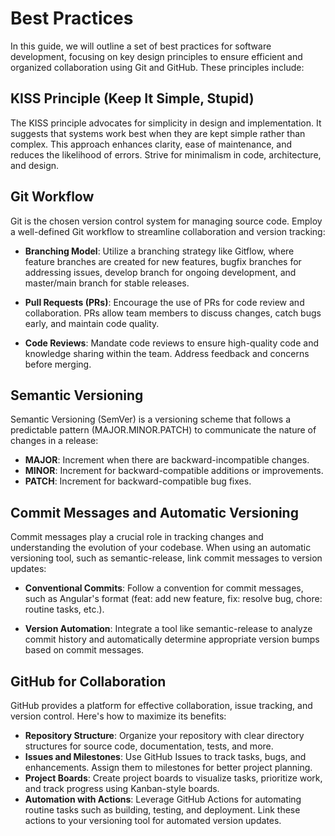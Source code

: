 # Best Practices

In this guide, we will outline a set of best practices for software development, focusing on key design principles to ensure efficient and organized collaboration using Git and GitHub. These principles include:

## KISS Principle (Keep It Simple, Stupid)

   The KISS principle advocates for simplicity in design and implementation. It suggests that systems work best when they are kept simple rather than complex. This approach enhances clarity, ease of maintenance, and reduces the likelihood of errors. Strive for minimalism in code, architecture, and design.

## Git Workflow

   Git is the chosen version control system for managing source code. Employ a well-defined Git workflow to streamline collaboration and version tracking:

- **Branching Model**: Utilize a branching strategy like Gitflow, where feature branches are created for new features, bugfix branches for addressing issues, develop branch for ongoing development, and master/main branch for stable releases.
- **Pull Requests (PRs)**: Encourage the use of PRs for code review and collaboration. PRs allow team members to discuss changes, catch bugs early, and maintain code quality.

- **Code Reviews**: Mandate code reviews to ensure high-quality code and knowledge sharing within the team. Address feedback and concerns before merging.

## Semantic Versioning

   Semantic Versioning (SemVer) is a versioning scheme that follows a predictable pattern (MAJOR.MINOR.PATCH) to communicate the nature of changes in a release:

- **MAJOR**: Increment when there are backward-incompatible changes.
- **MINOR**: Increment for backward-compatible additions or improvements.
- **PATCH**: Increment for backward-compatible bug fixes.

## Commit Messages and Automatic Versioning

   Commit messages play a crucial role in tracking changes and understanding the evolution of your codebase. When using an automatic versioning tool, such as semantic-release, link commit messages to version updates:

- **Conventional Commits**: Follow a convention for commit messages, such as Angular's format (feat: add new feature, fix: resolve bug, chore: routine tasks, etc.).

- **Version Automation**: Integrate a tool like semantic-release to analyze commit history and automatically determine appropriate version bumps based on commit messages.

## GitHub for Collaboration

   GitHub provides a platform for effective collaboration, issue tracking, and version control. Here's how to maximize its benefits:

- **Repository Structure**: Organize your repository with clear directory structures for source code, documentation, tests, and more.
- **Issues and Milestones**: Use GitHub Issues to track tasks, bugs, and enhancements. Assign them to milestones for better project planning.
- **Project Boards**: Create project boards to visualize tasks, prioritize work, and track progress using Kanban-style boards.
- **Automation with Actions**: Leverage GitHub Actions for automating routine tasks such as building, testing, and deployment. Link these actions to your versioning tool for automated version updates.
